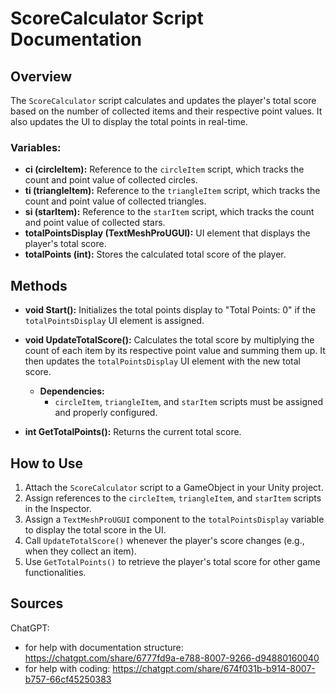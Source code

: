 # ScoreCalculator Script Documentation

## Overview
The `ScoreCalculator` script calculates and updates the player's total score based on the number of collected items and their respective point values. It also updates the UI to display the total points in real-time.

### **Variables:**
- **ci (circleItem):** 
  Reference to the `circleItem` script, which tracks the count and point value of collected circles.
- **ti (triangleItem):** 
  Reference to the `triangleItem` script, which tracks the count and point value of collected triangles.
- **si (starItem):** 
  Reference to the `starItem` script, which tracks the count and point value of collected stars.
- **totalPointsDisplay (TextMeshProUGUI):** 
  UI element that displays the player's total score.
- **totalPoints (int):** 
  Stores the calculated total score of the player.

## Methods
- **void Start():**
  Initializes the total points display to "Total Points: 0" if the `totalPointsDisplay` UI element is assigned.

- **void UpdateTotalScore():**
  Calculates the total score by multiplying the count of each item by its respective point value and summing them up. It then updates the `totalPointsDisplay` UI element with the new total score.
  - **Dependencies:**
    - `circleItem`, `triangleItem`, and `starItem` scripts must be assigned and properly configured.

- **int GetTotalPoints():**
Returns the current total score.


## How to Use
1. Attach the `ScoreCalculator` script to a GameObject in your Unity project.
2. Assign references to the `circleItem`, `triangleItem`, and `starItem` scripts in the Inspector.
3. Assign a `TextMeshProUGUI` component to the `totalPointsDisplay` variable to display the total score in the UI.
4. Call `UpdateTotalScore()` whenever the player's score changes (e.g., when they collect an item).
5. Use `GetTotalPoints()` to retrieve the player's total score for other game functionalities.

## Sources
ChatGPT:
  - for help with documentation structure: https://chatgpt.com/share/6777fd9a-e788-8007-9266-d94880160040
  - for help with coding: https://chatgpt.com/share/674f031b-b914-8007-b757-66cf45250383